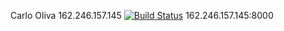 Carlo Oliva
162.246.157.145
[![Build Status](https://travis-ci.com/cmput401-fall2018/web-app-ci-cd-with-travis-ci-olivaC.svg?branch=master)](https://travis-ci.com/cmput401-fall2018/web-app-ci-cd-with-travis-ci-olivaC)
162.246.157.145:8000
